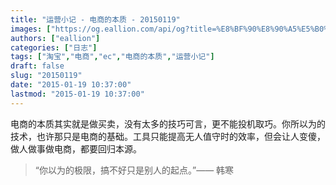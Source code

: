 ```yaml
---
title: "运营小记 - 电商的本质 - 20150119"
images: ["https://og.eallion.com/api/og?title=%E8%BF%90%E8%90%A5%E5%B0%8F%E8%AE%B0%20-%20%E7%94%B5%E5%95%86%E7%9A%84%E6%9C%AC%E8%B4%A8%20-%2020150119"]
authors: ["eallion"]
categories: ["日志"]
tags: ["淘宝","电商","ec","电商的本质","运营小记"]
draft: false
slug: "20150119"
date: "2015-01-19 10:37:00"
lastmod: "2015-01-19 10:37:00"
---
```


电商的本质其实就是做买卖，没有太多的技巧可言，更不能投机取巧。你所以为的技术，也许那只是电商的基础。工具只能提高无人值守时的效率，但会让人变傻，做人做事做电商，都要回归本源。
> “你以为的极限，搞不好只是别人的起点。”—— 韩寒
